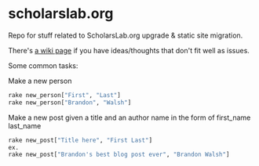 # scholarslab.org
Repo for stuff related to ScholarsLab.org upgrade &amp; static site
migration.

There's [a wiki page](https://github.com/scholarslab/scholarslab.org/wiki/Rando-Ideas) if you have ideas/thoughts that don't fit well as issues.

Some common tasks:

Make a new person
```bash
rake new_person["First", "Last"]
rake new_person["Brandon", "Walsh"]
```

Make a new post given a title and an author name in the form of first_name last_name
```bash
rake new_post["Title here", "First Last"]
ex.
rake new_post["Brandon's best blog post ever", "Brandon Walsh"]
```
